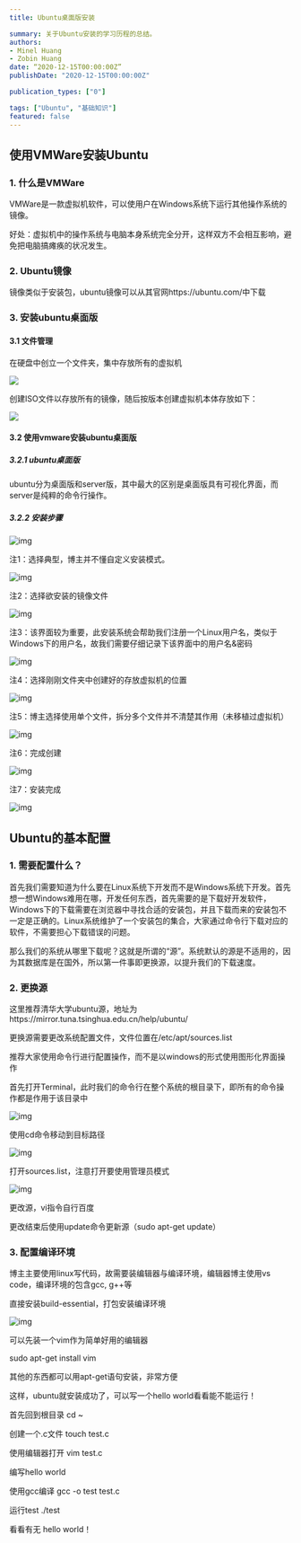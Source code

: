 ```yaml
---
title: Ubuntu桌面版安装

summary: 关于Ubuntu安装的学习历程的总结。
authors:
- Minel Huang
- Zobin Huang
date: “2020-12-15T00:00:00Z”
publishDate: "2020-12-15T00:00:00Z"

publication_types: ["0"]

tags: ["Ubuntu", "基础知识"]
featured: false
---
```




## 使用VMWare安装Ubuntu

### 1. 什么是VMWare

VMWare是一款虚拟机软件，可以使用户在Windows系统下运行其他操作系统的镜像。

好处：虚拟机中的操作系统与电脑本身系统完全分开，这样双方不会相互影响，避免把电脑搞瘫痪的状况发生。

 

### 2. Ubuntu镜像

镜像类似于安装包，ubuntu镜像可以从其官网https://ubuntu.com/中下载

 

### 3. 安装ubuntu桌面版

#### 3.1 文件管理

在硬盘中创立一个文件夹，集中存放所有的虚拟机

![](./01.jpg)

创建ISO文件以存放所有的镜像，随后按版本创建虚拟机本体存放如下：

![](./02.jpg)

#### 3.2 使用vmware安装ubuntu桌面版

##### 3.2.1 ubuntu桌面版

ubuntu分为桌面版和server版，其中最大的区别是桌面版具有可视化界面，而server是纯粹的命令行操作。

##### 3.2.2 安装步骤

![img](./03.jpg)

注1：选择典型，博主并不懂自定义安装模式。

![img](./04.jpg)

注2：选择欲安装的镜像文件

![img](./05.jpg)

注3：该界面较为重要，此安装系统会帮助我们注册一个Linux用户名，类似于Windows下的用户名，故我们需要仔细记录下该界面中的用户名&密码

![img](./06.jpg)

注4：选择刚刚文件夹中创建好的存放虚拟机的位置

![img](./07.jpg)

注5：博主选择使用单个文件，拆分多个文件并不清楚其作用（未移植过虚拟机）

![img](./08.jpg)

注6：完成创建

![img](./09.jpg)

注7：安装完成

![img](./10.jpg)

 

## Ubuntu的基本配置

### 1. 需要配置什么？

首先我们需要知道为什么要在Linux系统下开发而不是Windows系统下开发。首先想一想Windows难用在哪，开发任何东西，首先需要的是下载好开发软件，Windows下的下载需要在浏览器中寻找合适的安装包，并且下载而来的安装包不一定是正确的。Linux系统维护了一个安装包的集合，大家通过命令行下载对应的软件，不需要担心下载错误的问题。

 

那么我们的系统从哪里下载呢？这就是所谓的“源”。系统默认的源是不适用的，因为其数据库是在国外，所以第一件事即更换源，以提升我们的下载速度。

### 2. 更换源

这里推荐清华大学ubuntu源，地址为https://mirror.tuna.tsinghua.edu.cn/help/ubuntu/

更换源需要更改系统配置文件，文件位置在/etc/apt/sources.list

推荐大家使用命令行进行配置操作，而不是以windows的形式使用图形化界面操作

首先打开Terminal，此时我们的命令行在整个系统的根目录下，即所有的命令操作都是作用于该目录中

![img](./11.jpg)

使用cd命令移动到目标路径

![img](./12.jpg)

打开sources.list，注意打开要使用管理员模式

![img](./13.jpg)

更改源，vi指令自行百度

更改结束后使用update命令更新源（sudo apt-get update）

### 3. 配置编译环境

博主主要使用linux写代码，故需要装编辑器与编译环境，编辑器博主使用vs code，编译环境的包含gcc, g++等

直接安装build-essential，打包安装编译环境

![img](./14.jpg)

可以先装一个vim作为简单好用的编辑器

sudo apt-get install vim

其他的东西都可以用apt-get语句安装，非常方便

 

这样，ubuntu就安装成功了，可以写一个hello world看看能不能运行！

首先回到根目录 cd ~

创建一个.c文件 touch test.c

使用编辑器打开 vim test.c

编写hello world

使用gcc编译 gcc -o test test.c

运行test ./test

看看有无 hello world！